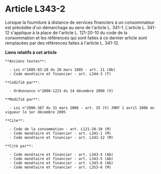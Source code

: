 # Article L343-2

Lorsque la fourniture à distance de services financiers à un consommateur est précédée d'un démarchage au sens de l'article
L. 341-1. L'article L. 341-12 s'applique à la place de l'article L. 121-20-10 du code de la consommation et les références
qui sont faites à ce dernier article sont remplacées par des références faites à l'article L. 341-12.

**Liens relatifs à cet article**

	**Anciens textes**:

	  - Loi n°1885-03-28 du 28 mars 1885 - art. 11 (Ab)
	  - Code monétaire et financier - art. L344-3 (T)

	**Codifié par**:

	  - Ordonnance n°2000-1223 du 14 décembre 2000 (V)

	**Modifié par**:

	  - Loi n°2006-387 du 31 mars 2006 - art. 25 (V) JORF 1 avril 2006 en vigueur le 1er décembre 2005

	**Cite**:

	  - Code de la consommation - art. L121-20-10 (M)
	  - Code monétaire et financier - art. L341-1 (M)
	  - Code monétaire et financier - art. L341-12 (M)

	**Cité par**:

	  - Code monétaire et financier - art. L343-4 (Ab)
	  - Code monétaire et financier - art. L343-5 (Ab)
	  - Code monétaire et financier - art. L343-6 (Ab)
	  - Code monétaire et financier - art. L353-6 (M)
